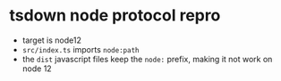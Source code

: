 # tsdown node protocol repro

- target is node12
- `src/index.ts` imports `node:path`
- the `dist` javascript files keep the `node:` prefix, making it not work on node 12
